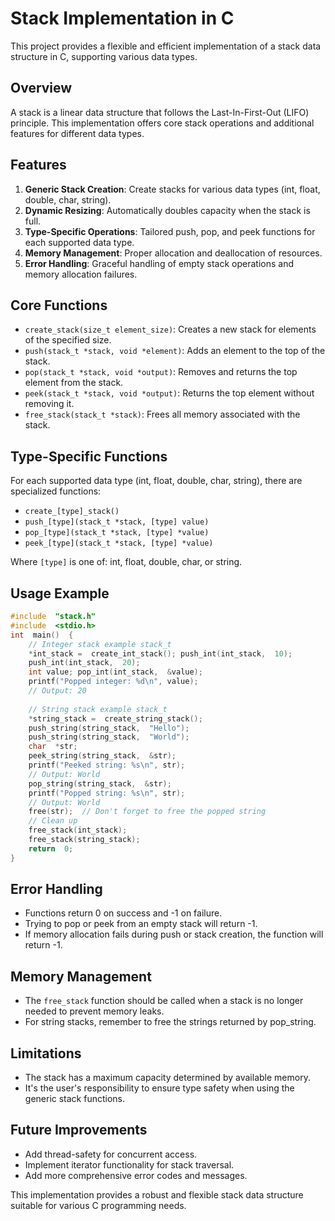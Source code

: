 # Stack Implementation in C

This project provides a flexible and efficient implementation of a stack data structure in C, supporting various data types.

## Overview

A stack is a linear data structure that follows the Last-In-First-Out (LIFO) principle. This implementation offers core stack operations and additional features for different data types.

## Features

1.  **Generic Stack Creation**: Create stacks for various data types (int, float, double, char, string).
2.  **Dynamic Resizing**: Automatically doubles capacity when the stack is full.
3.  **Type-Specific Operations**: Tailored push, pop, and peek functions for each supported data type.
4.  **Memory Management**: Proper allocation and deallocation of resources.
5.  **Error Handling**: Graceful handling of empty stack operations and memory allocation failures.

## Core Functions

-   `create_stack(size_t element_size)`: Creates a new stack for elements of the specified size.
-   `push(stack_t *stack, void *element)`: Adds an element to the top of the stack.
-   `pop(stack_t *stack, void *output)`: Removes and returns the top element from the stack.
-   `peek(stack_t *stack, void *output)`: Returns the top element without removing it.
-   `free_stack(stack_t *stack)`: Frees all memory associated with the stack.

## Type-Specific Functions

For each supported data type (int, float, double, char, string), there are specialized functions:

-   `create_[type]_stack()`
-   `push_[type](stack_t *stack, [type] value)`
-   `pop_[type](stack_t *stack, [type] *value)`
-   `peek_[type](stack_t *stack, [type] *value)`

Where `[type]` is one of: int, float, double, char, or string.

## Usage Example

```c
#include  "stack.h" 
#include  <stdio.h>   
int  main()  {   
    // Integer stack example stack_t  
    *int_stack =  create_int_stack(); push_int(int_stack,  10); 
    push_int(int_stack,  20);  
    int value; pop_int(int_stack,  &value); 
    printf("Popped integer: %d\n", value);  
    // Output: 20   
    
    // String stack example stack_t  
    *string_stack =  create_string_stack(); 
    push_string(string_stack,  "Hello"); 
    push_string(string_stack,  "World");   
    char  *str; 
    peek_string(string_stack,  &str); 
    printf("Peeked string: %s\n", str);  
    // Output: World   
    pop_string(string_stack,  &str); 
    printf("Popped string: %s\n", str);  
    // Output: World 
    free(str);  // Don't forget to free the popped string   
    // Clean up 
    free_stack(int_stack); 
    free_stack(string_stack);   
    return  0; 
}
```

## Error Handling

-   Functions return 0 on success and -1 on failure.
-   Trying to pop or peek from an empty stack will return -1.
-   If memory allocation fails during push or stack creation, the function will return -1.

## Memory Management

-   The `free_stack` function should be called when a stack is no longer needed to prevent memory leaks.
-   For string stacks, remember to free the strings returned by pop_string.

## Limitations

-   The stack has a maximum capacity determined by available memory.
-   It's the user's responsibility to ensure type safety when using the generic stack functions.

## Future Improvements

-   Add thread-safety for concurrent access.
-   Implement iterator functionality for stack traversal.
-   Add more comprehensive error codes and messages.

This implementation provides a robust and flexible stack data structure suitable for various C programming needs.